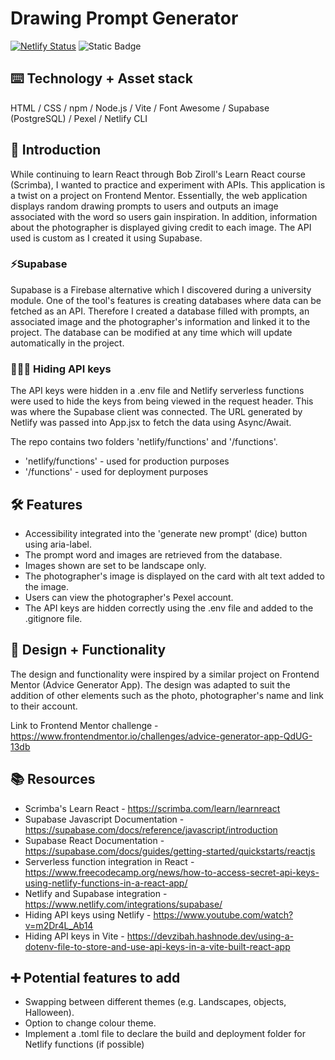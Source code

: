 # Drawing Prompt Generator
[![Netlify Status](https://api.netlify.com/api/v1/badges/739de898-9f03-4a36-aa2a-f7843daed5bf/deploy-status)](https://app.netlify.com/sites/kareenapatel-drawingpromptgenerator/deploys)
![Static Badge](https://img.shields.io/badge/supabase-active-lightgreen)


## ⌨️ Technology + Asset stack
HTML / CSS / npm / Node.js / Vite / Font Awesome / Supabase (PostgreSQL) / Pexel / Netlify CLI 

## 🍼 Introduction
While continuing to learn React through Bob Ziroll's Learn React course (Scrimba), I wanted to practice and experiment with APIs. This application is a twist on a project on Frontend Mentor. Essentially, the web application displays random drawing prompts to users and outputs an image associated with the word so users gain inspiration. In addition, information about the photographer is displayed giving credit to each image. The API used is custom as I created it using Supabase.

### ⚡Supabase
Supabase is a Firebase alternative which I discovered during a university module. One of the tool's features is creating databases where data can be fetched as an API. Therefore I created a database filled with prompts, an associated image and the photographer's information and linked it to the project. The database can be modified at any time which will update automatically in the project. 

### 🕵🏽‍♀️ Hiding API keys
The API keys were hidden in a .env file and Netlify serverless functions were used to hide the keys from being viewed in the request header. This was where the Supabase client was connected. The URL generated by Netlify was passed into App.jsx to fetch the data using Async/Await.

The repo contains two folders 'netlify/functions' and '/functions'. 
- 'netlify/functions' - used for production purposes
- '/functions' - used for deployment purposes 

## 🛠️ Features
- Accessibility integrated into the 'generate new prompt' (dice) button using aria-label.
- The prompt word and images are retrieved from the database.
- Images shown are set to be landscape only.
- The photographer's image is displayed on the card with alt text added to the image.
- Users can view the photographer's Pexel account.
- The API keys are hidden correctly using the .env file and added to the .gitignore file. 

## 🎨 Design + Functionality
The design and functionality were inspired by a similar project on Frontend Mentor (Advice Generator App). The design was adapted to suit the addition of other elements such as the photo, photographer's name and link to their account. 

Link to Frontend Mentor challenge - https://www.frontendmentor.io/challenges/advice-generator-app-QdUG-13db 

## 📚 Resources
 - Scrimba's Learn React - https://scrimba.com/learn/learnreact
 - Supabase Javascript Documentation - https://supabase.com/docs/reference/javascript/introduction
 - Supabase React Documentation - https://supabase.com/docs/guides/getting-started/quickstarts/reactjs
 - Serverless function integration in React - https://www.freecodecamp.org/news/how-to-access-secret-api-keys-using-netlify-functions-in-a-react-app/
 - Netlify and Supabase integration - https://www.netlify.com/integrations/supabase/
 - Hiding API keys using Netlify - https://www.youtube.com/watch?v=m2Dr4L_Ab14
 - Hiding API keys in Vite - https://devzibah.hashnode.dev/using-a-dotenv-file-to-store-and-use-api-keys-in-a-vite-built-react-app

## ➕ Potential features to add 
- Swapping between different themes (e.g. Landscapes, objects, Halloween).
- Option to change colour theme. 
- Implement a .toml file to declare the build and deployment folder for Netlify functions (if possible)
